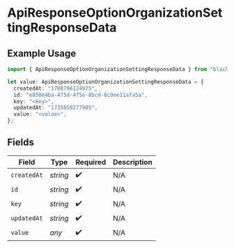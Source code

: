 # ApiResponseOptionOrganizationSettingResponseData

## Example Usage

```typescript
import { ApiResponseOptionOrganizationSettingResponseData } from "blackboxlabs-sdk/models";

let value: ApiResponseOptionOrganizationSettingResponseData = {
  createdAt: "1708796124975",
  id: "e850e4ba-475d-4f5e-8bcd-8c0ee11afa5a",
  key: "<key>",
  updatedAt: "1735650277905",
  value: "<value>",
};
```

## Fields

| Field              | Type               | Required           | Description        |
| ------------------ | ------------------ | ------------------ | ------------------ |
| `createdAt`        | *string*           | :heavy_check_mark: | N/A                |
| `id`               | *string*           | :heavy_check_mark: | N/A                |
| `key`              | *string*           | :heavy_check_mark: | N/A                |
| `updatedAt`        | *string*           | :heavy_check_mark: | N/A                |
| `value`            | *any*              | :heavy_check_mark: | N/A                |